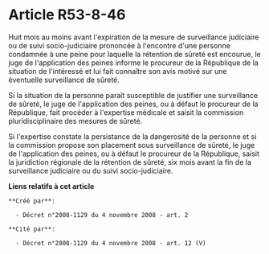 # Article R53-8-46

Huit mois au moins avant l'expiration de la mesure de surveillance judiciaire ou de suivi socio-judiciaire prononcée à
l'encontre d'une personne condamnée à une peine pour laquelle la rétention de sûreté est encourue, le juge de l'application
des peines informe le procureur de la République de la situation de l'intéressé et lui fait connaître son avis motivé sur une
éventuelle surveillance de sûreté. 

Si la situation de la personne paraît susceptible de justifier une surveillance de sûreté, le juge de l'application des
peines, ou à défaut le procureur de la République, fait procéder à l'expertise médicale et saisit la commission
pluridisciplinaire des mesures de sûreté. 

Si l'expertise constate la persistance de la dangerosité de la personne et si la commission propose son placement sous
surveillance de sûreté, le juge de l'application des peines, ou à défaut le procureur de la République, saisit la juridiction
régionale de la rétention de sûreté, six mois avant la fin de la surveillance judiciaire ou du suivi socio-judiciaire.

**Liens relatifs à cet article**

	**Créé par**:

	  - Décret n°2008-1129 du 4 novembre 2008 - art. 2

	**Cité par**:

	  - Décret n°2008-1129 du 4 novembre 2008 - art. 12 (V)
